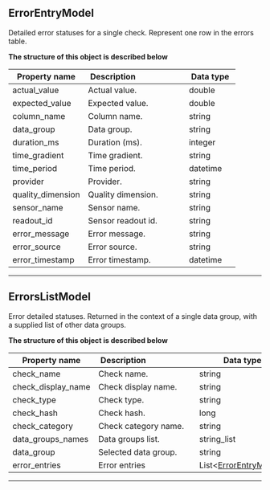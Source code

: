 
## ErrorEntryModel  
Detailed error statuses for a single check. Represent one row in the errors table.  
  

**The structure of this object is described below**  
  

|&nbsp;Property&nbsp;name&nbsp;|&nbsp;Description&nbsp;&nbsp;&nbsp;&nbsp;&nbsp;&nbsp;&nbsp;&nbsp;&nbsp;&nbsp;&nbsp;&nbsp;&nbsp;&nbsp;&nbsp;&nbsp;&nbsp;&nbsp;&nbsp;&nbsp;&nbsp;|&nbsp;Data&nbsp;type&nbsp;|
|---------------|---------------------------------|-----------|
|actual_value|Actual value.|double|
|expected_value|Expected value.|double|
|column_name|Column name.|string|
|data_group|Data group.|string|
|duration_ms|Duration (ms).|integer|
|time_gradient|Time gradient.|string|
|time_period|Time period.|datetime|
|provider|Provider.|string|
|quality_dimension|Quality dimension.|string|
|sensor_name|Sensor name.|string|
|readout_id|Sensor readout id.|string|
|error_message|Error message.|string|
|error_source|Error source.|string|
|error_timestamp|Error timestamp.|datetime|


___  

## ErrorsListModel  
Error detailed statuses. Returned in the context of a single data group, with a supplied list of other data groups.  
  

**The structure of this object is described below**  
  

|&nbsp;Property&nbsp;name&nbsp;|&nbsp;Description&nbsp;&nbsp;&nbsp;&nbsp;&nbsp;&nbsp;&nbsp;&nbsp;&nbsp;&nbsp;&nbsp;&nbsp;&nbsp;&nbsp;&nbsp;&nbsp;&nbsp;&nbsp;&nbsp;&nbsp;&nbsp;|&nbsp;Data&nbsp;type&nbsp;|
|---------------|---------------------------------|-----------|
|check_name|Check name.|string|
|check_display_name|Check display name.|string|
|check_type|Check type.|string|
|check_hash|Check hash.|long|
|check_category|Check category name.|string|
|data_groups_names|Data groups list.|string_list|
|data_group|Selected data group.|string|
|error_entries|Error entries|List&lt;[ErrorEntryModel](#errorentrymodel)&gt;|


___  

